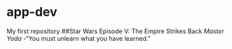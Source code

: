 # app-dev
My first repository
##Star Wars Episode V: The Empire Strikes Back
*Master Yoda*
-“You must unlearn what you have learned.”
